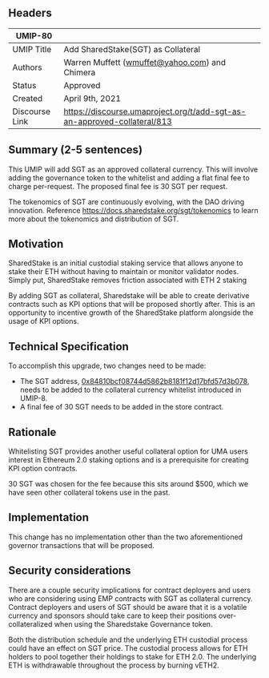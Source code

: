 ## Headers
| UMIP-80    |                                                                                                                                          |
|------------|------------------------------------------------------------------------------------------------------------------------------------------|
| UMIP Title | Add SharedStake(SGT) as Collateral               |
| Authors    | Warren Muffett (wmuffet@yahoo.com) and Chimera |
| Status     | Approved                                                                                                                                    |
| Created    | April 9th, 2021                                                                                                                          |
| Discourse Link    | https://discourse.umaproject.org/t/add-sgt-as-an-approved-collateral/813                                                                                                                          |

## Summary (2-5 sentences)
This UMIP will add SGT as an approved collateral currency. This will involve adding the governance token to the whitelist and adding a flat final fee to charge per-request. The proposed final fee is 30 SGT per request.

The tokenomics of SGT are continuously evolving, with the DAO driving innovation. Reference https://docs.sharedstake.org/sgt/tokenomics to learn more about the tokenomics and distribution of SGT.


## Motivation
SharedStake is an initial custodial staking service that allows anyone to stake their ETH without having to maintain or monitor validator nodes. Simply put, SharedStake removes friction associated with ETH 2 staking

By adding SGT as collateral, Sharedstake will be able to create derivative contracts such as KPI options that will be proposed shortly after. This is an opportunity to incentive growth of the SharedStake platform alongside the usage of KPI options. 

## Technical Specification
To accomplish this upgrade, two changes need to be made:
- The SGT address, [0x84810bcf08744d5862b8181f12d17bfd57d3b078](https://etherscan.io/token/0x84810bcf08744d5862b8181f12d17bfd57d3b078),  needs to be added to the collateral currency whitelist introduced in UMIP-8. 
- A final fee of 30 SGT needs to be added in the store contract.

## Rationale

Whitelisting SGT provides another useful collateral option for UMA users interest in Ethereum 2.0 staking options and is a prerequisite for creating KPI option contracts. 

30 SGT was chosen for the fee because this sits around $500, which we have seen other collateral tokens use in the past. 

## Implementation

This change has no implementation other than the two aforementioned governor transactions that will be proposed.

## Security considerations
There are a couple security implications for contract deployers and users who are considering using EMP contracts with SGT as collateral currency. Contract deployers and users of SGT should be aware that it is a volatile currency and sponsors should take care to keep their positions over-collateralized when using the Sharedstake Governance token.

Both the distribution schedule and the underlying ETH custodial process could have an effect on SGT price. The custodial process allows for ETH holders to pool together their holdings to stake for ETH 2.0. The underlying ETH is withdrawable throughout the process by burning vETH2.